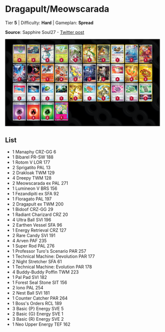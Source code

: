 # Dragapult/Meowscarada

Tier **5** | Difficulty: **Hard** | Gameplan: **Spread**

**Source**: Sapphire Soul27 - [Twitter post](https://x.com/Sapphire_Soul27/status/1830743386405634453)

![decklist](../../!Images/Standard/12BRS-SFA/Dragapult-Meowscarada.png)

## List
* 1 Manaphy CRZ-GG 6
* 1 Bibarel PR-SW 188
* 1 Rotom V LOR 177
* 2 Sprigatito PAL 13
* 2 Drakloak TWM 129
* 4 Dreepy TWM 128
* 2 Meowscarada ex PAL 271
* 1 Lumineon V BRS 156
* 1 Fezandipiti ex SFA 92
* 1 Floragato PAL 197
* 2 Dragapult ex TWM 200
* 1 Bidoof CRZ-GG 29
* 1 Radiant Charizard CRZ 20
* 4 Ultra Ball SVI 196
* 2 Earthen Vessel SFA 96
* 1 Energy Retrieval CRZ 127
* 2 Rare Candy SVI 191
* 4 Arven PAF 235
* 1 Super Rod PAL 276
* 1 Professor Turo's Scenario PAR 257
* 1 Technical Machine: Devolution PAR 177
* 2 Night Stretcher SFA 61
* 1 Technical Machine: Evolution PAR 178
* 4 Buddy-Buddy Poffin TWM 223
* 1 Pal Pad SVI 182
* 1 Forest Seal Stone SIT 156
* 2 Iono PAL 254
* 2 Nest Ball SVI 181
* 1 Counter Catcher PAR 264
* 1 Boss's Orders RCL 189
* 3 Basic {P} Energy SVE 5
* 2 Basic {G} Energy SVE 1
* 3 Basic {R} Energy SVE 2
* 1 Neo Upper Energy TEF 162
